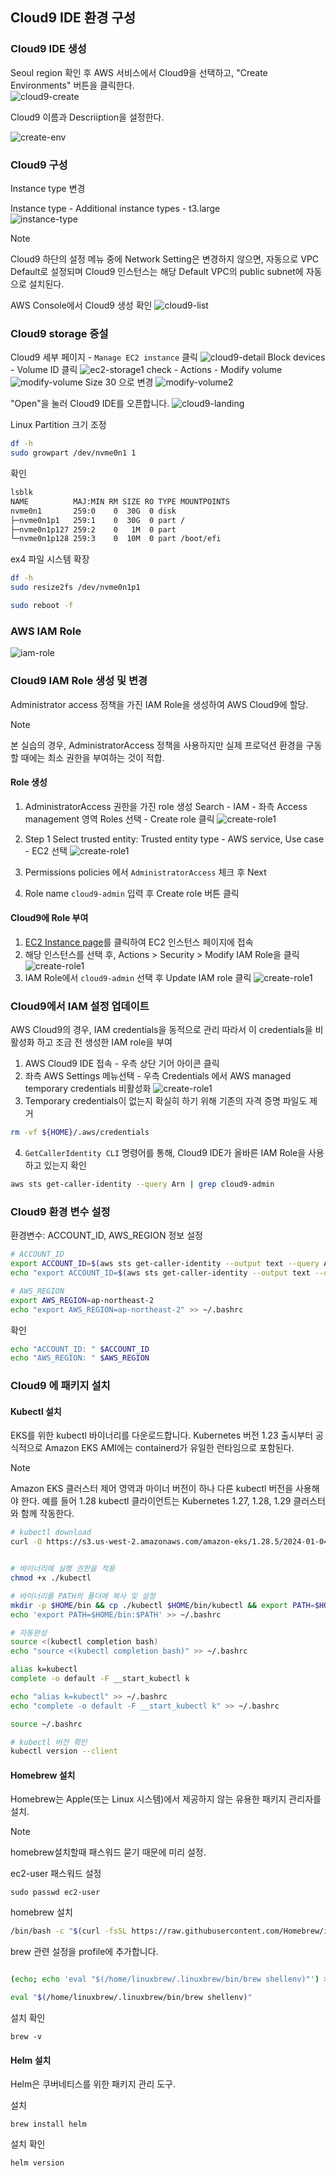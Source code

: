 ## Cloud9 IDE 환경 구성


### Cloud9 IDE 생성
Seoul region 확인 후 AWS 서비스에서 Cloud9을 선택하고, "Create Environments" 버튼을 클릭한다.  
![cloud9-create](../../images/workshop/cloud9-create.png)

Cloud9 이름과 Descriiption을 설정한다. 

![create-env](../../images/workshop/create-env.png)

### Cloud9 구성
Instance type 변경

Instance type - Additional instance types - t3.large  
![instance-type](../../images/workshop/instance-type.png)

> [!NOTE]
> Cloud9 하단의 설정 메뉴 중에 Network Setting은 변경하지 않으면, 자동으로 VPC Default로 설정되며 Cloud9 인스턴스는 해당 Default VPC의 public subnet에 자동으로 설치된다.

AWS Console에서 Cloud9 생성 확인
![cloud9-list](../../images/workshop/cloud9-list.png)

### Cloud9 storage 증설

Cloud9 세부 페이지 - `Manage EC2 instance` 클릭
![cloud9-detail](../../images/workshop/cloud9-detail.png)
Block devices - Volume ID 클릭
![ec2-storage1](../../images/workshop/ec2-storage1.png)
check - Actions - Modify volume
![modify-volume](../../images/workshop/modify-volume1.png)
Size 30 으로 변경
![modify-volume2](../../images/workshop/modify-volume2.png)

"Open"을 눌러 Cloud9 IDE를 오픈합니다.
![cloud9-landing](../../images/workshop/cloud9-landing.png)

Linux Partition 크기 조정
```bash
df -h
sudo growpart /dev/nvme0n1 1
```

확인
```bash
lsblk
NAME          MAJ:MIN RM SIZE RO TYPE MOUNTPOINTS
nvme0n1       259:0    0  30G  0 disk 
├─nvme0n1p1   259:1    0  30G  0 part /
├─nvme0n1p127 259:2    0   1M  0 part 
└─nvme0n1p128 259:3    0  10M  0 part /boot/efi
```

ex4 파일 시스템 확장
```bash
df -h
sudo resize2fs /dev/nvme0n1p1
```

```bash
sudo reboot -f
```


### AWS IAM Role
![iam-role](../../images/workshop/iam_role.png)

### Cloud9 IAM Role 생성 및 변경
Administrator access 정책을 가진 IAM Role을 생성하여 AWS Cloud9에 할당.
> [!NOTE]
> 본 실습의 경우, AdministratorAccess 정책을 사용하지만 실제 프로덕션 환경을 구동할 때에는 최소 권한을 부여하는 것이 적합.

#### Role 생성
1. AdministratorAccess 권한을 가진 role 생성
Search - IAM - 좌측 Access management 영역 Roles 선택 - Create role 클릭
![create-role1](../../images/workshop/create-role0.png)

2. Step 1 Select trusted entity:  Trusted entity type - AWS service, Use case - EC2 선택
![create-role1](../../images/workshop/create-role1.png)
3. Permissions policies 에서 `AdministratorAccess` 체크 후 Next
4. Role name `cloud9-admin` 입력 후 Create role 버튼 클릭

#### Cloud9에 Role 부여

1. [EC2 Instance page](https://console.aws.amazon.com/ec2/v2/home?#Instances:sort=desc:launchTime)를 클릭하여 EC2 인스턴스 페이지에 접속
2. 해당 인스턴스를 선택 후, Actions > Security > Modify IAM Role을 클릭
   ![create-role1](../../images/workshop/iam-role1.png)
3. IAM Role에서 `cloud9-admin` 선택 후 Update IAM role 클릭
   ![create-role1](../../images/workshop/iam-role2.png)

### Cloud9에서 IAM 설정 업데이트
AWS Cloud9의 경우, IAM credentials을 동적으로 관리 따라서 이 credentials을 비활성화 하고 조금 전 생성한 IAM role을 부여  

1. AWS Cloud9 IDE 접속 - 우측 상단 기어 아이콘 클릭 
2. 좌측 AWS Settings 메뉴선택 - 우측 Credentials 에서 AWS managed temporary credentials 비활성화
   ![create-role1](../../images/workshop/iam-role3.png)
3. Temporary credentials이 없는지 확실히 하기 위해 기존의 자격 증명 파일도 제거
```bash
rm -vf ${HOME}/.aws/credentials 
```
4. `GetCallerIdentity CLI` 명령어를 통해, Cloud9 IDE가 올바른 IAM Role을 사용하고 있는지 확인
```bash
aws sts get-caller-identity --query Arn | grep cloud9-admin
```

### Cloud9 환경 변수 설정
환경변수: ACCOUNT_ID, AWS_REGION 정보 설정
```bash
# ACCOUNT_ID
export ACCOUNT_ID=$(aws sts get-caller-identity --output text --query Account)
echo "export ACCOUNT_ID=$(aws sts get-caller-identity --output text --query Account)" >> ~/.bashrc

# AWS_REGION
export AWS_REGION=ap-northeast-2
echo "export AWS_REGION=ap-northeast-2" >> ~/.bashrc
```
확인
```bash
echo "ACCOUNT_ID: " $ACCOUNT_ID
echo "AWS_REGION: " $AWS_REGION
```

### Cloud9 에 패키지 설치
#### **Kubectl 설치**
EKS를 위한 kubectl 바이너리를 다운로드합니다. Kubernetes 버전 1.23 출시부터 공식적으로 Amazon EKS AMI에는 containerd가 유일한 런타임으로 포함된다.
> [!NOTE]
> Amazon EKS 클러스터 제어 영역과 마이너 버전이 하나 다른 kubectl 버전을 사용해야 한다. 예를 들어 1.28 kubectl 클라이언트는 Kubernetes 1.27, 1.28, 1.29 클러스터와 함께 작동한다.

```bash
# kubectl download
curl -O https://s3.us-west-2.amazonaws.com/amazon-eks/1.28.5/2024-01-04/bin/linux/amd64/kubectl


# 바이너리에 실행 권한을 적용
chmod +x ./kubectl

# 바이너리를 PATH의 폴더에 복사 및 설정
mkdir -p $HOME/bin && cp ./kubectl $HOME/bin/kubectl && export PATH=$HOME/bin:$PATH
echo 'export PATH=$HOME/bin:$PATH' >> ~/.bashrc

# 자동완성
source <(kubectl completion bash) 
echo "source <(kubectl completion bash)" >> ~/.bashrc

alias k=kubectl
complete -o default -F __start_kubectl k

echo "alias k=kubectl" >> ~/.bashrc
echo "complete -o default -F __start_kubectl k" >> ~/.bashrc

source ~/.bashrc

# kubectl 버전 확인
kubectl version --client
```

#### **Homebrew 설치**
Homebrew는 Apple(또는 Linux 시스템)에서 제공하지 않는 유용한 패키지 관리자를 설치.  

> [!NOTE]
> homebrew설치할때 패스워드 묻기 때문에 미리 설정.

ec2-user 패스워드 설정
```
sudo passwd ec2-user
```

homebrew 설치
```bash
/bin/bash -c "$(curl -fsSL https://raw.githubusercontent.com/Homebrew/install/HEAD/install.sh)"
```

brew 관련 설정을 profile에 추가합니다.
```bash

(echo; echo 'eval "$(/home/linuxbrew/.linuxbrew/bin/brew shellenv)"') >> /home/ec2-user/.bash_profile

eval "$(/home/linuxbrew/.linuxbrew/bin/brew shellenv)"
```

설치 확인
```
brew -v
```

#### **Helm 설치**
Helm은 쿠버네티스를 위한 패키지 관리 도구.  

설치 
```
brew install helm
```

설치 확인
```
helm version
```
